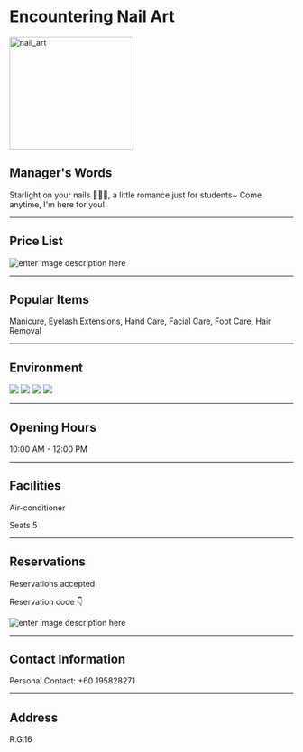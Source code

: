 ﻿# Encountering Nail Art

<img src="https://img.xmummap.com/G_nailart_logo.webp" width="220" height="200" alt="nail_art">

## Manager's Words

Starlight on your nails 💅🏻✨, a little romance just for students~ Come anytime, I'm here for you!

----------

## Price List

![enter image description here](https://img.xmummap.com/G_nailart_%20menu.webp)

----------

## Popular Items

Manicure, Eyelash Extensions, Hand Care, Facial Care, Foot Care, Hair Removal

----------

## Environment

<div class="image-slide">
<img src="https://img.xmummap.com/G_nailart_surd(1).webp" />
<img src="https://img.xmummap.com/G_nailart_surd(2).webp" />
<img src="https://img.xmummap.com/G_nailart_surd(3).webp" />
<img src="https://img.xmummap.com/G_nailart_surd(4).webp" />
</div>


----------

## Opening Hours

10:00 AM - 12:00 PM

----------

## Facilities

Air-conditioner

Seats 5

----------

## Reservations

Reservations accepted

Reservation code 👇

![enter image description here](https://img.xmummap.com/G_nailart_%20code.webp)

----------

## Contact Information

Personal Contact: +60 195828271

----------

## Address

R.G.16
